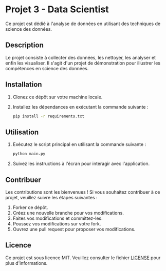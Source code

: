 # Projet 3 - Data Scientist

Ce projet est dédié à l'analyse de données en utilisant des techniques de science des données.

## Description

Le projet consiste à collecter des données, les nettoyer, les analyser et enfin les visualiser. Il s'agit d'un projet de démonstration pour illustrer les compétences en science des données.

## Installation

1. Clonez ce dépôt sur votre machine locale.
2. Installez les dépendances en exécutant la commande suivante :

    ```bash
    pip install -r requirements.txt
    ```

## Utilisation

1. Exécutez le script principal en utilisant la commande suivante :

    ```bash
    python main.py
    ```

2. Suivez les instructions à l'écran pour interagir avec l'application.

## Contribuer

Les contributions sont les bienvenues ! Si vous souhaitez contribuer à ce projet, veuillez suivre les étapes suivantes :

1. Forker ce dépôt.
2. Créez une nouvelle branche pour vos modifications.
3. Faites vos modifications et committez-les.
4. Poussez vos modifications sur votre fork.
5. Ouvrez une pull request pour proposer vos modifications.

## Licence

Ce projet est sous licence MIT. Veuillez consulter le fichier [LICENSE](LICENSE) pour plus d'informations.
